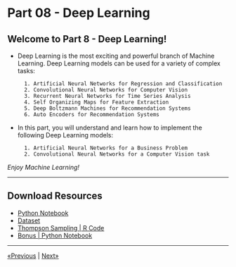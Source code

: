 # Part 08 - Deep Learning

## Welcome to Part 8 - Deep Learning!

* Deep Learning is the most exciting and powerful branch of Machine Learning. Deep Learning models can be used for a variety of complex tasks:

        1. Artificial Neural Networks for Regression and Classification
        2. Convolutional Neural Networks for Computer Vision
        3. Recurrent Neural Networks for Time Series Analysis
        4. Self Organizing Maps for Feature Extraction
        5. Deep Boltzmann Machines for Recommendation Systems
        6. Auto Encoders for Recommendation Systems

* In this part, you will understand and learn how to implement the following Deep Learning models:

        1. Artificial Neural Networks for a Business Problem
        2. Convolutional Neural Networks for a Computer Vision task

*Enjoy Machine Learning!*
<hr>

## Download Resources
* <a href="Python/Natural Language Processing (NLP).ipynb" download>Python Notebook</a>
* <a href="Python/Restaurant_Reviews.tsv" download>Dataset</a>
* <a href="R/Natural Language Processing (NLP).r" download>Thompson Sampling | R Code</a>
* <a href="Python/Bonus.ipynb" download>Bonus | Python Notebook</a>
<hr>

<a href="../Section 33 - Thompson Sampling">«Previous</a> | <a href="../Section 35 - Part 08 - Deep Learning">Next»</a>
